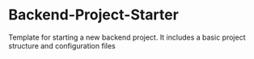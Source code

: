 # Backend-Project-Starter
Template for starting a new backend project. It includes a basic project structure and configuration files
